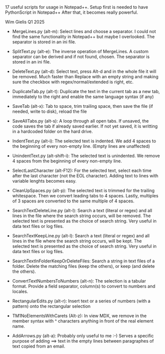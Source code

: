 17 useful scripts for usage in Notepad++. Setup first is needed to have PythonScript in Notepad++
After that, it becomes really powerful.

Wim Gielis
Q1 2025


- MergeLines.py (alt-m):
Select lines and choose a separator. I could not find the same functionality in Notepad++ but maybe I overlooked. The separator is stored in an ini file.

- SplitText.py (alt-e):
The inverse operation of MergeLines. A custom separator can be derived and if not found, chosen. The separator is stored in an ini file.

- DeleteText.py (alt-d):
Select text, press Alt-d and in the whole file it will be removed. Much faster than Replace with an empty string and making sure the checkbox with regex/normal/extended is right, etc.

- DuplicateTab.py (alt-t):
Duplicate the text in the current tab as a new tab, immediately to the right and enable the same language syntax (if any)

- SaveTab (alt-x):
Tab to space, trim trailing space, then save the file (if needed, write to disk), reload the file

- SaveAllTabs.py (alt-s):
A loop through all open tabs. If unsaved, the code saves the tab if already saved earlier. If not yet saved, it is writting in a hardcoded folder on the hard drive.

- IndentText.py (alt-i):
The selected text is indented. We add 4 spaces to the beginning of every non-empty line. (Empty lines are unaffected)

- UnindentText.py (alt-shift-i):
The selected text is unindented. We remove 4 spaces from the beginning of every non-empty line.

- SelectLastCharacter (alt-F12):
For the selected text, select each time after the last character (not the EOL character). Adding text to lines with variable lenghts becomes easy.

- CleanUpSpaces.py (alt-p):
The selected text is trimmed for the trailing whitespace. Then we convert leading tabs to 4 spaces. Lastly, multiples of 3 spaces are converted to the same multiple of 4 spaces.

- SearchTextDeleteLine.py (alt-l):
Search a text (literal or regex) and all lines in the file where the search string occurs, will be removed. The selected text is presented as the choice of search string. Very useful in data text files or log files.

- SearchTextKeepLine.py (alt-l):
Search a text (literal or regex) and all lines in the file where the search string occurs, will be kept. The selected text is presented as the choice of search string. Very useful in data text files or log files.

- SearchTextInFolderKeepOrDeleteFiles:
Search a string in text files of a folder. Delete the matching files (keep the others), or keep (and delete the others).

- ConvertTextNumbersToNumbers (alt-n):
The selection is a tabular format. Provide a field separator, column(s) to convert to numbers and locales.

- RectangularEdits.py (alt-r):
Insert text or a series of numbers (with a pattern) onto the rectangular selection

- TM1NoElementsWithCarets (Alt-z):
In view MDX, we remove in the member syntax with ^ characters anything in front of the real element name.

- AddArrows.py (alt-a):
Probably only useful to me :-) Serves a specific purpose of adding ==> text in the empty lines between paragraphes of text copied from an email.

